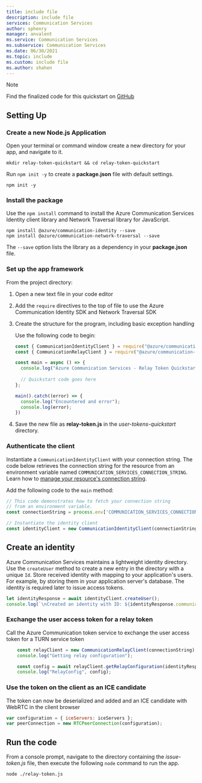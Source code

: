 ```yaml
---
title: include file
description: include file
services: Communication Services
author: sphenry
manager: anvalent
ms.service: Communication Services
ms.subservice: Communication Services
ms.date: 06/30/2021
ms.topic: include
ms.custom: include file
ms.author: shahen
---
```


> [!NOTE]
> Find the finalized code for this quickstart on [GitHub](https://github.com/Azure-Samples/communication-services-javascript-quickstarts/tree/main/network-traversal-get-relay-config)


## Setting Up

### Create a new Node.js Application

Open your terminal or command window create a new directory for your app, and navigate to it.

```console
mkdir relay-token-quickstart && cd relay-token-quickstart
```
Run `npm init -y` to create a **package.json** file with default settings.

```console
npm init -y
```

### Install the package

Use the `npm install` command to install the Azure Communication Services Identity client library and Network Traversal library for JavaScript.

```console
npm install @azure/communication-identity --save
npm install @azure/communication-network-traversal --save
```

The `--save` option lists the library as a dependency in your **package.json** file.

### Set up the app framework

From the project directory:

1. Open a new text file in your code editor
2. Add the `require` directives to the top of file to use the Azure Communication Identity SDK and Network Traversal SDK
3. Create the structure for the program, including basic exception handling

   Use the following code to begin:

   ```javascript
   const { CommunicationIdentityClient } = require("@azure/communication-identity");
   const { CommunicationRelayClient } = require("@azure/communication-network-traversal");;

   const main = async () => {
     console.log("Azure Communication Services - Relay Token Quickstart")
  
     // Quickstart code goes here
   };

   main().catch((error) => {
     console.log("Encountered and error");
     console.log(error);
   })
   ```

4. Save the new file as **relay-token.js** in the *user-tokens-quickstart* directory.

### Authenticate the client

Instantiate a `CommunicationIdentityClient` with your connection string. The code below retrieves the connection string for the resource from an environment variable named `COMMUNICATION_SERVICES_CONNECTION_STRING`. Learn how to [manage your resource's connection string](../create-communication-resource.md#store-your-connection-string).

Add the following code to the `main` method:

```javascript
// This code demonstrates how to fetch your connection string
// from an environment variable.
const connectionString = process.env['COMMUNICATION_SERVICES_CONNECTION_STRING'];

// Instantiate the identity client
const identityClient = new CommunicationIdentityClient(connectionString);
```

## Create an identity

Azure Communication Services maintains a lightweight identity directory. Use the `createUser` method to create a new entry in the directory with a unique `Id`. Store received identity with mapping to your application's users. For example, by storing them in your application server's database. The identity is required later to issue access tokens.

```javascript
let identityResponse = await identityClient.createUser();
console.log(`\nCreated an identity with ID: ${identityResponse.communicationUserId}`);
```

### Exchange the user access token for a relay token

Call the Azure Communication token service to exchange the user access token for a TURN service token

```javascript
    const relayClient = new CommunicationRelayClient(connectionString);
    console.log("Getting relay configuration");

    const config = await relayClient.getRelayConfiguration(identityResponse);
    console.log("RelayConfig", config);
```

### Use the token on the client as an ICE candidate

The token can now be deserialized and added and an ICE candidate with WebRTC in the client browser

```javascript  
var configuration = { iceServers: iceServers };
var peerConnection = new RTCPeerConnection(configuration);
```

## Run the code

From a console prompt, navigate to the directory containing the *issue-token.js* file, then execute the following `node` command to run the app.

```console
node ./relay-token.js
```
